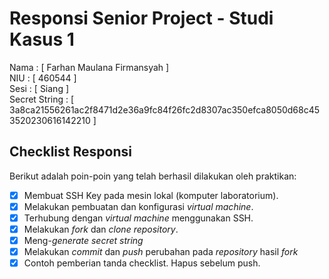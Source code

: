 # Responsi Senior Project - Studi Kasus 1

Nama : [ Farhan Maulana Firmansyah ]   
NIU : [ 460544 ]  
Sesi : [ Siang ]  
Secret String : [ 3a8ca21556261ac2f8471d2e36a9fc84f26fc2d8307ac350efca8050d68c453520230616142210 ]

## Checklist Responsi

Berikut adalah poin-poin yang telah berhasil dilakukan oleh praktikan:

- [x] Membuat SSH Key pada mesin lokal (komputer laboratorium).
- [x] Melakukan pembuatan dan konfigurasi _virtual machine_.
- [x] Terhubung dengan _virtual machine_ menggunakan SSH.
- [x] Melakukan _fork_ dan _clone_ _repository_.
- [x] Meng-_generate_ _secret string_
- [x] Melakukan _commit_ dan _push_ perubahan pada _repository_ hasil _fork_
- [x] Contoh pemberian tanda checklist. Hapus sebelum push.
